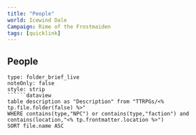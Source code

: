 ```yaml
---
title: "People"
world: Icewind Dale
Campaign: Rime of the Frostmaiden
tags: [quicklink]
---
```

## People

```ccard
type: folder_brief_live
noteOnly: false
style: strip
``````dataview
table description as "Description" from "TTRPGs/<% tp.file.folder(false) %>"
WHERE contains(type,"NPC") or contains(type,"faction") and contains(location,"<% tp.frontmatter.location %>")
SORT file.name ASC
```